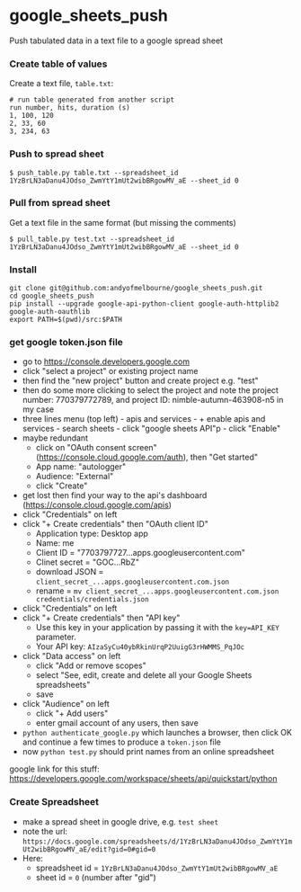 # google_sheets_push

Push tabulated data in a text file to a google spread sheet

### Create table of values
Create a text file, `table.txt`:
```
# run table generated from another script
run number, hits, duration (s)
1, 100, 120
2, 33, 60
3, 234, 63
```

### Push to spread sheet
```
$ push_table.py table.txt --spreadsheet_id 1YzBrLN3aDanu4JOdso_ZwmYtY1mUt2wibBRgowMV_aE --sheet_id 0
```

### Pull from spread sheet
Get a text file in the same format (but missing the comments)
```
$ pull_table.py test.txt --spreadsheet_id 1YzBrLN3aDanu4JOdso_ZwmYtY1mUt2wibBRgowMV_aE --sheet_id 0
```

### Install
```
git clone git@github.com:andyofmelbourne/google_sheets_push.git
cd google_sheets_push
pip install --upgrade google-api-python-client google-auth-httplib2 google-auth-oauthlib
export PATH=$(pwd)/src:$PATH
```

### get google token.json file
- go to https://console.developers.google.com
- click "select a project" or existing project name 
- then find the "new project" button and create project e.g. "test"
- then do some more clicking to select the project and note the project number: 770379772789, and project ID: nimble-autumn-463908-n5 in my case
- three lines menu (top left) - apis and services - + enable apis and services - search sheets - click "google sheets API"p - click "Enable"
- maybe redundant
    - click on "OAuth consent screen" (https://console.cloud.google.com/auth), then "Get started"
    - App name: "autologger"
    - Audience: "External"
    - click "Create"
- get lost then find your way to the api's dashboard (https://console.cloud.google.com/apis)
- click "Credentials" on left
- click "+ Create credentials" then "OAuth client ID"
    - Application type: Desktop app
    - Name: me
    - Client ID = "7703797727...apps.googleusercontent.com"
    - Clinet secret = "GOC...RbZ"
    - download JSON = `client_secret_...apps.googleusercontent.com.json`
    - rename = `mv client_secret_...apps.googleusercontent.com.json credentials/credentials.json`
- click "Credentials" on left
- click "+ Create credentials" then "API key"
    - Use this key in your application by passing it with the `key=API_KEY` parameter. 
    - Your API key: `AIzaSyCu40ybRkinUrqP2UuigG3rHWMMS_PqJOc` 
- click "Data access" on left
    - click "Add or remove scopes"
    - select "See, edit, create and delete all your Google Sheets spreadsheets"
    - save
- click "Audience" on left
    - click "+ Add users"
    - enter gmail account of any users, then save
- `python authenticate_google.py` which launches a browser, then click OK and continue a few times to produce a `token.json` file
- now `python test.py` should print names from an online spreadsheet
    
google link for this stuff: https://developers.google.com/workspace/sheets/api/quickstart/python

### Create Spreadsheet
- make a spread sheet in google drive, e.g. `test sheet`
- note the url: `https://docs.google.com/spreadsheets/d/1YzBrLN3aDanu4JOdso_ZwmYtY1mUt2wibBRgowMV_aE/edit?gid=0#gid=0`
- Here:
    - spreadsheet id = `1YzBrLN3aDanu4JOdso_ZwmYtY1mUt2wibBRgowMV_aE`
    - sheet id       = `0` (number after "gid")
